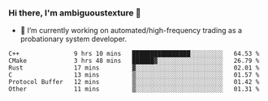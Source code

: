 ### Hi there, I'm ambiguoustexture 👋

<!--
**ambiguoustexture/ambiguoustexture** is a ✨ _special_ ✨ repository because its `README.md` (this file) appears on your GitHub profile.

Here are some ideas to get you started:
-->
- 🔭 I’m currently working on automated/high-frequency trading as a probationary system developer.
<!--START_SECTION:waka-->

```text
C++               9 hrs 10 mins   ████████████████░░░░░░░░░   64.53 %
CMake             3 hrs 48 mins   ██████▓░░░░░░░░░░░░░░░░░░   26.79 %
Rust              17 mins         ▓░░░░░░░░░░░░░░░░░░░░░░░░   02.01 %
C                 13 mins         ▒░░░░░░░░░░░░░░░░░░░░░░░░   01.57 %
Protocol Buffer   12 mins         ▒░░░░░░░░░░░░░░░░░░░░░░░░   01.42 %
Other             11 mins         ▒░░░░░░░░░░░░░░░░░░░░░░░░   01.31 %
```

<!--END_SECTION:waka-->
